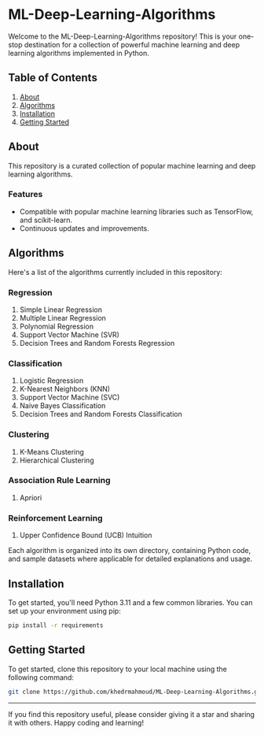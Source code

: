 # ML-Deep-Learning-Algorithms

Welcome to the ML-Deep-Learning-Algorithms repository! This is your one-stop destination for a collection of powerful machine learning and deep learning algorithms implemented in Python.

<!--[![License](https://img.shields.io/badge/License-MIT-blue.svg)](LICENSE)-->

## Table of Contents

1. [About](#about)
2. [Algorithms](#algorithms)
3. [Installation](#installation)
4. [Getting Started](#getting-started)
<!--5. [License](#license)-->

## About

This repository is a curated collection of popular machine learning and deep learning algorithms.

### Features

- Compatible with popular machine learning libraries such as TensorFlow, and scikit-learn.
- Continuous updates and improvements.

## Algorithms

Here's a list of the algorithms currently included in this repository:
### Regression
1. Simple Linear Regression
2. Multiple Linear Regression
3. Polynomial Regression
4. Support Vector Machine (SVR)
5. Decision Trees and Random Forests Regression
### Classification
1. Logistic Regression
2. K-Nearest Neighbors (KNN)
3. Support Vector Machine (SVC)
4. Naive Bayes Classification
5. Decision Trees and Random Forests Classification
### Clustering
1. K-Means Clustering
2. Hierarchical Clustering
###  Association Rule Learning
1. Apriori
### Reinforcement Learning
1. Upper Confidence Bound (UCB) Intuition
<!--
9. Principal Component Analysis (PCA)
10. Artificial Neural Networks (ANN)
11. Convolutional Neural Networks (CNN)
12. Recurrent Neural Networks (RNN)
13. Generative Adversarial Networks (GAN)
-->

Each algorithm is organized into its own directory, containing Python code, and sample datasets where applicable for detailed explanations and usage.

## Installation

To get started, you'll need Python 3.11 and a few common libraries. You can set up your environment using pip:

```bash
pip install -r requirements
```

## Getting Started

To get started, clone this repository to your local machine using the following command:

```bash
git clone https://github.com/khedrmahmoud/ML-Deep-Learning-Algorithms.git
```

<!--## license
This project is licensed under the MIT License - see the LICENSE file for details.-->

---

If you find this repository useful, please consider giving it a star and sharing it with others. Happy coding and learning!

